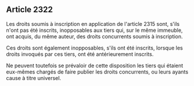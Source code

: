 Article 2322
----
Les droits soumis à inscription en application de l'article 2315 sont, s'ils
n'ont pas été inscrits, inopposables aux tiers qui, sur le même immeuble, ont
acquis, du même auteur, des droits concurrents soumis à inscription.

Ces droits sont également inopposables, s'ils ont été inscrits, lorsque les
droits invoqués par ces tiers, ont été antérieurement inscrits.

Ne peuvent toutefois se prévaloir de cette disposition les tiers qui étaient
eux-mêmes chargés de faire publier les droits concurrents, ou leurs ayants cause
à titre universel.
